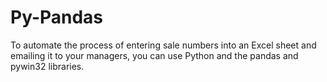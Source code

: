 # Py-Pandas
To automate the process of entering sale numbers into an Excel sheet and emailing it to your managers, you can use Python and the pandas and pywin32 libraries.
